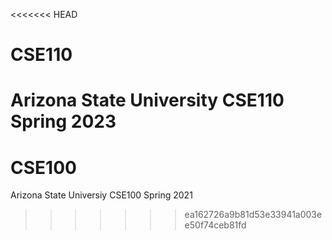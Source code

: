 <<<<<<< HEAD
# CSE110
Arizona State University CSE110 Spring 2023
=======
# CSE100
Arizona State Universiy
CSE100
Spring 2021
>>>>>>> ea162726a9b81d53e33941a003ee50f74ceb81fd
